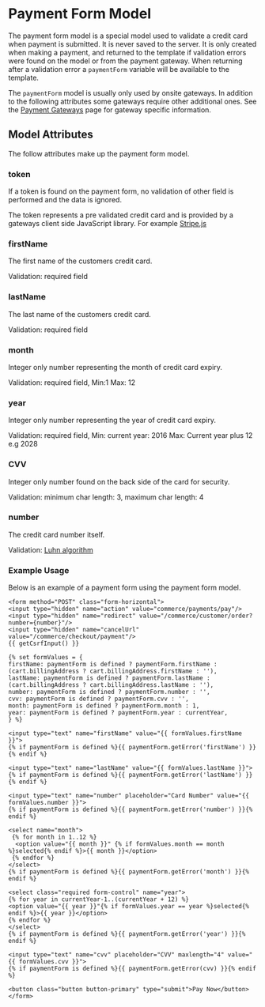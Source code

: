 # Payment Form Model

The payment form model is a special model used to validate a credit card when payment is submitted. It is never saved to the server. It is only created when making a payment, and returned to the template if validation errors were found on the model or from the payment gateway. When returning after a validation error a `paymentForm` variable will be available to the template.

The `paymentForm` model is usually only used by onsite gateways. In addition to the following attributes some gateways require other additional ones. See the [Payment Gateways](payment-gateways.md) page for gateway specific information.

## Model Attributes

The follow attributes make up the payment form model.

### token

If a token is found on the payment form, no validation of other field is performed and the data is ignored.

The token represents a pre validated credit card and is provided by a gateways client side JavaScript library. For example [Stripe.js](https://stripe.com/docs/stripe-js)

### firstName

The first name of the customers credit card.

Validation: required field

### lastName

The last name of the customers credit card.

Validation: required field

### month

Integer only number representing the month of credit card expiry.

Validation: required field, Min:1 Max: 12

### year

Integer only number representing the year of credit card expiry.

Validation: required field, Min: current year: 2016 Max: Current year plus 12 e.g 2028

### CVV

Integer only number found on the back side of the card for security.

Validation: minimum char length: 3, maximum char length: 4

### number

The credit card number itself.

Validation: [Luhn algorithm](https://en.wikipedia.org/wiki/Luhn_algorithm)

### Example Usage

Below is an example of a payment form using the payment form model.

```twig
<form method="POST" class="form-horizontal">
<input type="hidden" name="action" value="commerce/payments/pay"/>
<input type="hidden" name="redirect" value="/commerce/customer/order?number={number}"/>
<input type="hidden" name="cancelUrl" value="/commerce/checkout/payment"/>
{{ getCsrfInput() }}

{% set formValues = {
firstName: paymentForm is defined ? paymentForm.firstName : (cart.billingAddress ? cart.billingAddress.firstName : ''),
lastName: paymentForm is defined ? paymentForm.lastName : (cart.billingAddress ? cart.billingAddress.lastName : ''),
number: paymentForm is defined ? paymentForm.number : '',
cvv: paymentForm is defined ? paymentForm.cvv : '',
month: paymentForm is defined ? paymentForm.month : 1,
year: paymentForm is defined ? paymentForm.year : currentYear,
} %}

<input type="text" name="firstName" value="{{ formValues.firstName }}">
{% if paymentForm is defined %}{{ paymentForm.getError('firstName') }}{% endif %}

<input type="text" name="lastName" value="{{ formValues.lastName }}">
{% if paymentForm is defined %}{{ paymentForm.getError('lastName') }}{% endif %}

<input type="text" name="number" placeholder="Card Number" value="{{ formValues.number }}">
{% if paymentForm is defined %}{{ paymentForm.getError('number') }}{% endif %}

<select name="month">
 {% for month in 1..12 %}
  <option value="{{ month }}" {% if formValues.month == month %}selected{% endif %}>{{ month }}</option>
 {% endfor %}
</select>
{% if paymentForm is defined %}{{ paymentForm.getError('month') }}{% endif %}

<select class="required form-control" name="year">
{% for year in currentYear-1..(currentYear + 12) %}
<option value="{{ year }}"{% if formValues.year == year %}selected{% endif %}>{{ year }}</option>
{% endfor %}
</select>
{% if paymentForm is defined %}{{ paymentForm.getError('year') }}{% endif %}

<input type="text" name="cvv" placeholder="CVV" maxlength="4" value="{{ formValues.cvv }}">
{% if paymentForm is defined %}{{ paymentForm.getError(cvv) }}{% endif %}

<button class="button button-primary" type="submit">Pay Now</button>
</form>
```
